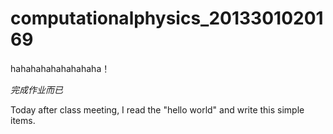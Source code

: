 # computationalphysics_2013301020169
hahahahahahahahaha！

*完成作业而已*

Today after class meeting, I read the "hello world" and write this simple items.
